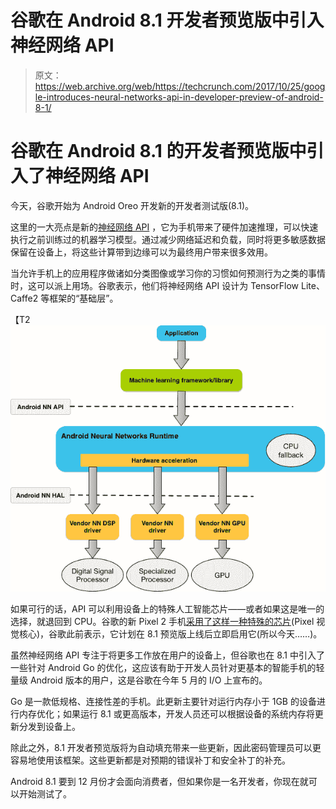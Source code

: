 # 谷歌在 Android 8.1 开发者预览版中引入神经网络 API 

> 原文：<https://web.archive.org/web/https://techcrunch.com/2017/10/25/google-introduces-neural-networks-api-in-developer-preview-of-android-8-1/>

# 谷歌在 Android 8.1 的开发者预览版中引入了神经网络 API

今天，谷歌开始为 Android Oreo 开发新的开发者测试版(8.1)。

这里的一大亮点是新的[神经网络 API](https://web.archive.org/web/20230321044908/https://developer.android.com/ndk/guides/neuralnetworks/index.html) ，它为手机带来了硬件加速推理，可以快速执行之前训练过的机器学习模型。通过减少网络延迟和负载，同时将更多敏感数据保留在设备上，将这些计算带到边缘可以为最终用户带来很多效用。

当允许手机上的应用程序做诸如分类图像或学习你的习惯如何预测行为之类的事情时，这可以派上用场。谷歌表示，他们将神经网络 API 设计为 TensorFlow Lite、Caffe2 等框架的“基础层”。

【T2![](img/837fa603d73834519dfa6c1deb39c721.png)

如果可行的话，API 可以利用设备上的特殊人工智能芯片——或者如果这是唯一的选择，就退回到 CPU。谷歌的新 Pixel 2 手机[采用了这样一种特殊的芯片](https://web.archive.org/web/20230321044908/https://techcrunch.com/2017/10/17/googles-first-custom-consumer-chip-is-the-secret-behind-the-pixel-2s-camera-performance/)(Pixel 视觉核心)，谷歌此前表示，它计划在 8.1 预览版上线后立即启用它(所以今天……)。

虽然神经网络 API 专注于将更多工作放在用户的设备上，但谷歌也在 8.1 中引入了一些针对 Android Go 的优化，这应该有助于开发人员针对更基本的智能手机的轻量级 Android 版本的用户，这是谷歌在今年 5 月的 I/O 上宣布的。

Go 是一款低规格、连接性差的手机。此更新主要针对运行内存小于 1GB 的设备进行内存优化；如果运行 8.1 或更高版本，开发人员还可以根据设备的系统内存将更新分发到设备上。

除此之外，8.1 开发者预览版将为自动填充带来一些更新，因此密码管理员可以更容易地使用该框架。这些更新都是对预期的错误补丁和安全补丁的补充。

Android 8.1 要到 12 月份才会面向消费者，但如果你是一名开发者，你现在就可以开始测试了。
